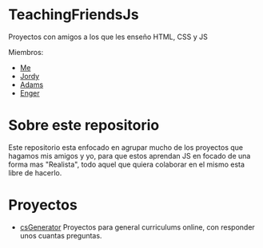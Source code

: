 # TeachingFriendsJs
Proyectos con amigos a los que les enseño HTML, CSS y JS

Miembros:
- [Me](https://github.com/Christian64)
- [Jordy](https://github.com/JorGT1)
- [Adams](https://github.com/adamsmconor)
- [Enger](#)

# Sobre este repositorio
Este repositorio esta enfocado en agrupar mucho de los proyectos que hagamos mis amigos y yo, para que estos aprendan JS
en focado de una forma mas "Realista", todo aquel que quiera colaborar en el mismo esta libre de hacerlo.

# Proyectos
 - [csGenerator](#) Proyectos para general curriculums online, con responder unos cuantas preguntas.
